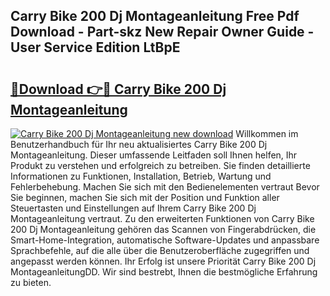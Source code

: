 ## Carry Bike 200 Dj Montageanleitung Free Pdf Download - Part-skz New Repair Owner Guide - User Service Edition LtBpE

# <h2><a href="http://df7w56.blite.top/?on=Carry+Bike+200+Dj+Montageanleitung">🔗Download 👉🔴 Carry Bike 200 Dj Montageanleitung</a></h2>

[![Carry Bike 200 Dj Montageanleitung new download](https://i.imgur.com/lujVjoI.png)](http://df7w56.blite.top/?on=Carry+Bike+200+Dj+Montageanleitung)
Willkommen im Benutzerhandbuch für Ihr neu aktualisiertes Carry Bike 200 Dj Montageanleitung. Dieser umfassende Leitfaden soll Ihnen helfen, Ihr Produkt zu verstehen und erfolgreich zu betreiben. Sie finden detaillierte Informationen zu Funktionen, Installation, Betrieb, Wartung und Fehlerbehebung. Machen Sie sich mit den Bedienelementen vertraut Bevor Sie beginnen, machen Sie sich mit der Position und Funktion aller Steuertasten und Einstellungen auf Ihrem Carry Bike 200 Dj Montageanleitung vertraut. Zu den erweiterten Funktionen von Carry Bike 200 Dj Montageanleitung gehören das Scannen von Fingerabdrücken, die Smart-Home-Integration, automatische Software-Updates und anpassbare Sprachbefehle, auf die alle über die Benutzeroberfläche zugegriffen und angepasst werden können. Ihr Erfolg ist unsere Priorität Carry Bike 200 Dj MontageanleitungDD. Wir sind bestrebt, Ihnen die bestmögliche Erfahrung zu bieten.
